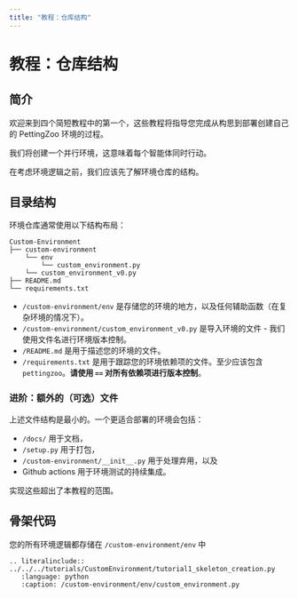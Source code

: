 ```yaml
---
title: "教程：仓库结构"
---
```


# 教程：仓库结构

## 简介

欢迎来到四个简短教程中的第一个，这些教程将指导您完成从构思到部署创建自己的 PettingZoo 环境的过程。

我们将创建一个并行环境，这意味着每个智能体同时行动。

在考虑环境逻辑之前，我们应该先了解环境仓库的结构。

## 目录结构
环境仓库通常使用以下结构布局：

    Custom-Environment
    ├── custom-environment
        └── env
            └── custom_environment.py
        └── custom_environment_v0.py
    ├── README.md
    └── requirements.txt

- `/custom-environment/env` 是存储您的环境的地方，以及任何辅助函数（在复杂环境的情况下）。
- `/custom-environment/custom_environment_v0.py` 是导入环境的文件 - 我们使用文件名进行环境版本控制。
- `/README.md` 是用于描述您的环境的文件。
- `/requirements.txt` 是用于跟踪您的环境依赖项的文件。至少应该包含 `pettingzoo`。**请使用 `==` 对所有依赖项进行版本控制**。

### 进阶：额外的（可选）文件
上述文件结构是最小的。一个更适合部署的环境会包括：
- `/docs/` 用于文档，
- `/setup.py` 用于打包，
- `/custom-environment/__init__.py` 用于处理弃用，以及
- Github actions 用于环境测试的持续集成。

实现这些超出了本教程的范围。

## 骨架代码
您的所有环境逻辑都存储在 `/custom-environment/env` 中

```{eval-rst}
.. literalinclude:: ../../../tutorials/CustomEnvironment/tutorial1_skeleton_creation.py
   :language: python
   :caption: /custom-environment/env/custom_environment.py
```
